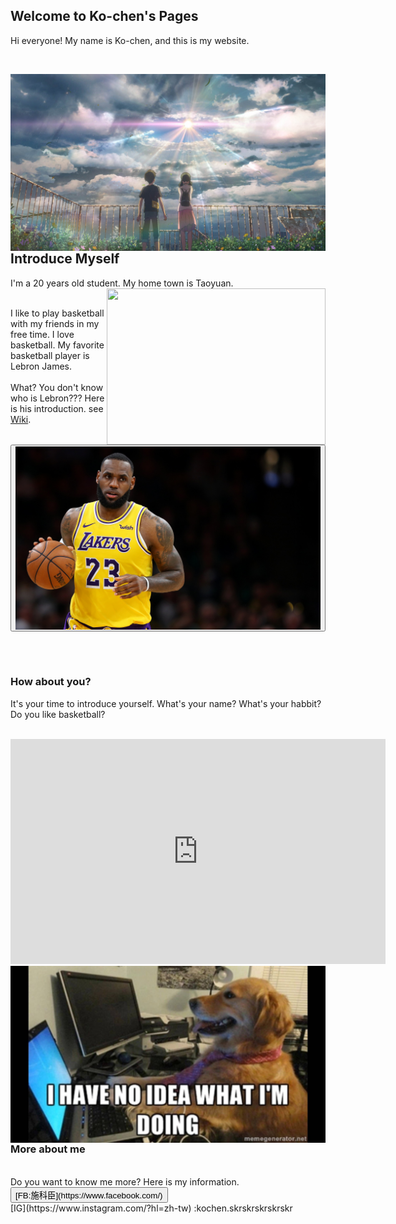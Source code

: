 ## Welcome to Ko-chen's Pages

Hi everyone! My name is Ko-chen, and this is my website.

<br />

<img align="right" src="640x360_43.jpg"/> <br />


## Introduce Myself

I'm a 20 years old student. My home town is Taoyuan. <img width="350" height="250" align="right" src="New_image_of_Taoyuan_City.jpg"/>
<br><br>

I like to play basketball with my friends in my free time. I love basketball. My favorite basketball player is Lebron James. 
<br>
<br>
What? You don't know who is Lebron??? Here is his introduction. see [Wiki](https://en.wikipedia.org/wiki/LeBron_James).
<button><img align="right" src="gettyimages-1128131986.jpg"/></button>

<br>
<br>

### How about you?

It's your time to introduce yourself. What's your name? What's your habbit? Do you like basketball? 
<br />
<br />

 <iframe width="600" height="360" src="https://www.youtube.com/embed/X4x2B1Lr2nA" frameborder="0" allow="accelerometer; autoplay; encrypted-media; gyroscope; picture-in-picture" allowfullscreen></iframe>

 <img align="right" src="6b7ed8090e190621c803d23bd334c01b.jpg"/>
<br><br>

### More about me
<br />
 Do you want to know me more? Here is my information.
 <br />
 <button  width="600" height="360">[FB:施科臣](https://www.facebook.com/) </button>
 <br />
 [IG](https://www.instagram.com/?hl=zh-tw) :kochen.skrskrskrskrskr
 


